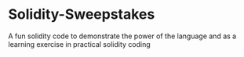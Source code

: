 # Solidity-Sweepstakes
A fun solidity code to demonstrate the power of the language and as a learning exercise in practical solidity coding
